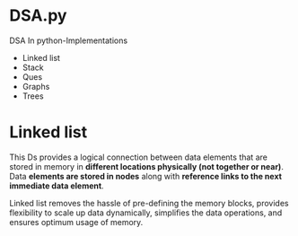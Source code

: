 # DSA.py

DSA In python-Implementations

- Linked list
- Stack
- Ques
- Graphs
- Trees

# Linked list

This Ds provides a logical connection between data elements that are stored in memory in **different locations physically (not together or near)**. Data **elements are stored in nodes** along with **reference links to the next immediate data element**.

Linked list removes the hassle of pre-defining the memory blocks, provides flexibility to scale up data dynamically, simplifies the data operations, and ensures optimum usage of memory.

